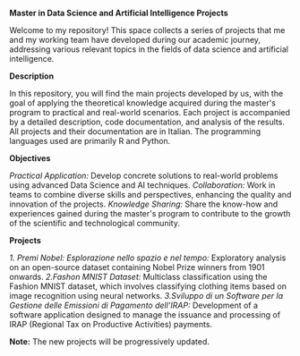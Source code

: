 **Master in Data Science and Artificial Intelligence Projects**

Welcome to my repository! This space collects a series of projects that me and my working team have developed during our academic journey, addressing various relevant topics in the fields of data science and artificial intelligence.

**Description**

In this repository, you will find the main projects developed by us, with the goal of applying the theoretical knowledge acquired during the master's program to practical and real-world scenarios. Each project is accompanied by a detailed description, code documentation, and analysis of the results.
All projects and their documentation are in Italian. The programming languages used are primarily R and Python.

**Objectives**

*Practical Application:* Develop concrete solutions to real-world problems using advanced Data Science and AI techniques.
*Collaboration:* Work in teams to combine diverse skills and perspectives, enhancing the quality and innovation of the projects.
*Knowledge Sharing:* Share the know-how and experiences gained during the master's program to contribute to the growth of the scientific and technological community.

**Projects**

*1. Premi Nobel: Esplorazione nello spazio e nel tempo:* Exploratory analysis on an open-source dataset containing Nobel Prize winners from 1901 onwards.
*2.Fashon MNIST Dataset:* Multiclass classification using the Fashion MNIST dataset, which involves classifying clothing items based on image recognition using neural networks.
*3.Sviluppo di un Software per la Gestione delle Emissioni di Pagamento dell'IRAP:* Development of a software application designed to manage the issuance and processing of IRAP (Regional Tax on Productive Activities) payments.


**Note:** The new projects will be progressively updated.

